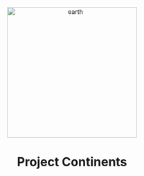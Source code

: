 <div align="center">
  <img src="https://i.ibb.co/x6H5P0K/planet.png" alt="earth" height="300px">
  <h1>Project Continents</h1>
</div>
